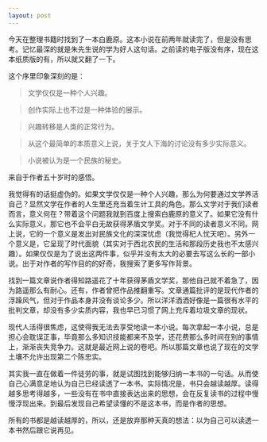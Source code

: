 ```yaml
---
layout: post
---
```


今天在整理书籍时找到了一本白鹿原。这本小说在前两年就读完了，但是没有思考。记忆最深的就是朱先生说的学为好人这句话。之前读的电子版没有序，现在这本纸质版的有，所以就又翻了一下。

这个序里印象深刻的是：

> 文学仅仅是一种个人兴趣。

> 创作实际上也不过是一种体验的展示。

> 兴趣转移是人类的正常行为。

> 从这个最简单的本质意义上说，关于文人下海的讨论没有多少实际意义。

> 小说被认为是一个民族的秘史。

来自于作者五十岁时的感悟。

我觉得有的话挺虚伪的。如果文学仅仅是一种个人兴趣，那么为何要通过文学养活自己？显然文学在作者的人生里还充当着生计工具的角色。那么文学对于我们读者而言，意义何在？带着这个问题我就到百度上搜索白鹿原的意义了。如果它没有什么实际意义，那它也不会平白无故获得茅盾文学奖。对于不同的读者意义不同。网上说，它的一个意义是发出对民族文化的深深忧虑（我觉得杞人忧天吧）。另外一个意义是，它呈现了时代面貌（其实对于西北农民的生活和那段历史我也不太感兴趣）。如果仅仅是为了说出这两件事，似乎并没有太大的必要去写这么长的一部小说。出于对作者的写作目的的好奇，我搜索了更多写作背景。

找到一篇文章说作者得知路遥花了十年获得茅盾文学奖，那他自己就不着急了，因为路遥那么有耐心。还有，作者曾把作品推翻重写。文章通篇批评的是现代作者的浮躁风气，但对于作品本身并没有谈论多少。所以洋洋洒洒好像是一篇很有水平的批判文章，却没有多少实质内容，我也早已习惯了网上充斥着垃圾文章的现状。

现代人活得很焦虑，这使得我无法去享受地读一本小说。每次拿起一本小说，总是担心会耽误正事，毕竟那么多知识技能都来不及学，还花费那么多时间在别的事情上，渐渐丧失竞争力。这就是最近网上说的卷吧。所以那篇文章也说了现在的文学土壤不允许出现第二个陈忠实。

其实我一直在做着一件徒劳的事，就是试图找到能够归纳一本书的一句话。从而使自己心满意足地认为自己已经读透了一本书。实际情况是，书只会越读越厚。读得越多思考得越多，一些没有在书中直接表达出来的思想，会在反复读书的过程中慢慢浮现出来。到最后发现自己希望读懂的不是这本书，而是作者的思想。

所有的书都是越读越厚的，所以，还是放弃那种天真的想法：以为自己可以读透一本书然后跟它说再见。
